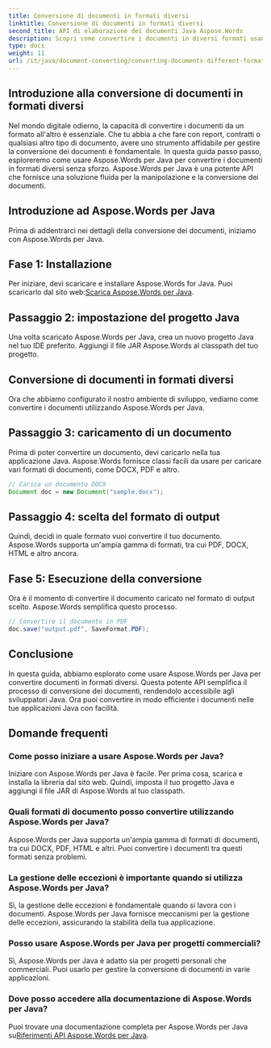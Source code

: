 ```yaml
---
title: Conversione di documenti in formati diversi
linktitle: Conversione di documenti in formati diversi
second_title: API di elaborazione dei documenti Java Aspose.Words
description: Scopri come convertire i documenti in diversi formati usando Aspose.Words per Java. Guida passo passo per una conversione efficiente dei documenti.
type: docs
weight: 11
url: /it/java/document-converting/converting-documents-different-formats/
---
```


## Introduzione alla conversione di documenti in formati diversi

Nel mondo digitale odierno, la capacità di convertire i documenti da un formato all'altro è essenziale. Che tu abbia a che fare con report, contratti o qualsiasi altro tipo di documento, avere uno strumento affidabile per gestire la conversione dei documenti è fondamentale. In questa guida passo passo, esploreremo come usare Aspose.Words per Java per convertire i documenti in formati diversi senza sforzo. Aspose.Words per Java è una potente API che fornisce una soluzione fluida per la manipolazione e la conversione dei documenti.

## Introduzione ad Aspose.Words per Java

Prima di addentrarci nei dettagli della conversione dei documenti, iniziamo con Aspose.Words per Java.

## Fase 1: Installazione

 Per iniziare, devi scaricare e installare Aspose.Words for Java. Puoi scaricarlo dal sito web:[Scarica Aspose.Words per Java](https://releases.aspose.com/words/java/).

## Passaggio 2: impostazione del progetto Java

Una volta scaricato Aspose.Words per Java, crea un nuovo progetto Java nel tuo IDE preferito. Aggiungi il file JAR Aspose.Words al classpath del tuo progetto.

## Conversione di documenti in formati diversi

Ora che abbiamo configurato il nostro ambiente di sviluppo, vediamo come convertire i documenti utilizzando Aspose.Words per Java.

## Passaggio 3: caricamento di un documento

Prima di poter convertire un documento, devi caricarlo nella tua applicazione Java. Aspose.Words fornisce classi facili da usare per caricare vari formati di documenti, come DOCX, PDF e altro.

```java
// Carica un documento DOCX
Document doc = new Document("sample.docx");
```

## Passaggio 4: scelta del formato di output

Quindi, decidi in quale formato vuoi convertire il tuo documento. Aspose.Words supporta un'ampia gamma di formati, tra cui PDF, DOCX, HTML e altro ancora.

## Fase 5: Esecuzione della conversione

Ora è il momento di convertire il documento caricato nel formato di output scelto. Aspose.Words semplifica questo processo.

```java
// Convertire il documento in PDF
doc.save("output.pdf", SaveFormat.PDF);
```

## Conclusione

In questa guida, abbiamo esplorato come usare Aspose.Words per Java per convertire documenti in formati diversi. Questa potente API semplifica il processo di conversione dei documenti, rendendolo accessibile agli sviluppatori Java. Ora puoi convertire in modo efficiente i documenti nelle tue applicazioni Java con facilità.

## Domande frequenti

### Come posso iniziare a usare Aspose.Words per Java?

Iniziare con Aspose.Words per Java è facile. Per prima cosa, scarica e installa la libreria dal sito web. Quindi, imposta il tuo progetto Java e aggiungi il file JAR di Aspose.Words al tuo classpath.

### Quali formati di documento posso convertire utilizzando Aspose.Words per Java?

Aspose.Words per Java supporta un'ampia gamma di formati di documenti, tra cui DOCX, PDF, HTML e altri. Puoi convertire i documenti tra questi formati senza problemi.

### La gestione delle eccezioni è importante quando si utilizza Aspose.Words per Java?

Sì, la gestione delle eccezioni è fondamentale quando si lavora con i documenti. Aspose.Words per Java fornisce meccanismi per la gestione delle eccezioni, assicurando la stabilità della tua applicazione.

### Posso usare Aspose.Words per Java per progetti commerciali?

Sì, Aspose.Words per Java è adatto sia per progetti personali che commerciali. Puoi usarlo per gestire la conversione di documenti in varie applicazioni.

### Dove posso accedere alla documentazione di Aspose.Words per Java?

 Puoi trovare una documentazione completa per Aspose.Words per Java su[Riferimenti API Aspose.Words per Java](https://reference.aspose.com/words/java/).
